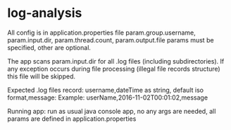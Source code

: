 # log-analysis

All config is in application.properties file
param.group.username, param.input.dir, param.thread.count, param.output.file params must be specified, other are optional.

The app scans param.input.dir for all .log files (including subdirectories). 
If any exception occurs during file processing (illegal file records structure) this file will be skipped.

Expected .log files record:
username,dateTime as string, default iso format,message:
Example:
userName,2016-11-02T00:01:02,message

Running app: run as usual java console app, no any args are needed, all params are defined in application.properties
